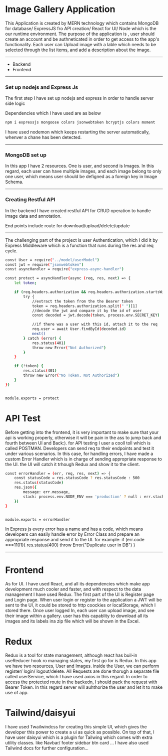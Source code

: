 <h1>Image Gallery Application</h1>
<p>This Application is created by MERN technology which contains MongoDB for database/ ExpressJS fro API creation/ React for UI/ Node which is the our runtime environment.
The purpose of the application is , user should create an account and be authneticated in order to get access to the app's functionality. Each user can Upload image with a lable which needs to be selected through the list items, and add a description about the image.
</p>
<hr/>

<ul>
    <li>Backend</li>
    <li>Frontend</li>
</ul>
<hr/>

<h3>Set up nodejs and Express Js</h3>
<p>The first step I have set up nodejs and express in order to handle server side logic</p>
<p>Dependencies which I have used are as below</p>

```bash
npm i expressjs mongoose colors jsonwebtoken bcryptjs colors moment 
```
<p>I have used nodemon which keeps restarting the server automatically, whenver a chane has been detected.</p>
<hr/>

<h3>MongoDB set up</h3>
<p>In this app I have 2 resources. One is user, and second is Images. In this regard, each user can have multiple images, and each image belong to only one user, which means user should be defigned as a foreign key in Image Schema.</p>
<hr/>
<h3>Creating Restful API </h3>
<p>In the backend I have created restful API for CRUD operation to handle image data and annotation.</p>
<p>End points include route for download/upload/delete/update</p>
<hr/>
<p>The challenging part of the project is user Authentication, which I did it by Express Middleware which is a function that runs during the res and req cycle.</p>

```bash
const User = require("../model/userModel")
const jwt = require("jsonwebtoken")
const asyncHandler = require("express-async-handler")

const protect = asyncHandler(async (req, res, next) => {
    let token;

    if (req.headers.authorization && req.headers.authorization.startsWith("Bearer ")) {
        try {
            //extract the token from the the Bearer token
            token = req.headers.authorization.split(" ")[1]
            //decode the jwt and compare it by the id of user
            const decoded = jwt.decode(token, process.env.SECRET_KEY)

            //if there was a user with this id, attach it to the req
            req.user = await User.findById(decoded.id)
            next()
        } catch (error) {
            res.status(401)
            throw new Error("Not Authorized")
        }
    }

    if (!token) {
        res.status(401)
        throw new Error("No Token, Not Authorized")
    }
})


module.exports = protect
```

<h1>API Test</h1>
<p>Before getting into the frontend, it is very important to make sure that your api is working properly, otherwise it will be pain in the ass to jump back and fourth between UI and Back:). for API testing I user a cooll toll which is called POSTMAN.
Developers can send req to their endpoints and test it under various scenarios. In this case, for handling errors, I have made a custom Error Handler which is in charge of sending appropriate response to the UI. the UI will catch it trhough Redux and show it to the client.
</p>

```bash
const errorHandler = (err, req, res, next) => {
    const statusCode = res.statusCode ? res.statusCode : 500
    res.status(statusCode)
    res.json({
        message: err.message,
        stack: process.env.NODE_ENV === 'production' ? null : err.stack
    })
}


module.exports = errorHandler
```
<p>In Express js every error has a name and has a code, which means developers can easily handle error by Error Class and prepare an appropriate response and send it to the UI.
for example: if (err.code ===1101){
    res.status(400)
    throw Error("Duplicate user in DB")
}
</p>

<hr/>

<h1>Frontend</h1>
<p>As for UI. I have used React, and all its dependencies which make app development much cooler and faster, and with respect to the data management I have used Redux.
The first part of the UI is Register page and Login page. When user login or register to the application a JWT will be sent to the UI, it could be stored to http coockies or localStorage, which I stored there. 
Once user logged In, each user can upload image, and see their image within a gallery. user has this capablity to download all its images and its labels ina zip file which will be shown in the Excel.
</p>

<h1>Redux</h1>
<p>Redux is a tool for state management, although react has buil-in useReducer hook ro managing states, my first go for is Redux. In this app we have two resources, User and Images. inside the User, we can perform register/ login/ logout/delete.
    All Requests are done thorugh a separate file called userService, which I have used axios in this regard. In order to access the protected route in the backedn, I should pack the request with Bearer Token. In this regard server will auhthorize the user and let it to make use of app.
    
</p>


<h1>
    Tailwind/daisyui
</h1>
<p>
    I have used Twailwindcss for creating this simple UI, which gives the developer this power to create a ui as quick as possible. On top of that, I have user daisyui which is a plugin for Tailwing which comes with extra utility classes. like Navbar/ footer sidebar btn card ...
    I have also used Tailwind docs for further configuration...
</p>



